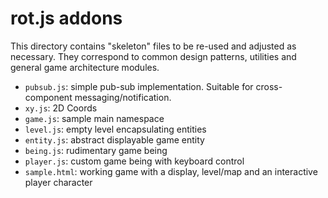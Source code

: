 rot.js addons
=============

This directory contains "skeleton" files to be re-used and adjusted as necessary. They correspond to common design patterns, utilities and general game architecture modules.

  * `pubsub.js`: simple pub-sub implementation. Suitable for cross-component messaging/notification.
  * `xy.js`: 2D Coords
  * `game.js`: sample main namespace
  * `level.js`: empty level encapsulating entities
  * `entity.js`: abstract displayable game entity
  * `being.js`: rudimentary game being
  * `player.js`: custom game being with keyboard control
  * `sample.html`: working game with a display, level/map and an interactive player character
